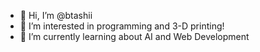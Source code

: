 - 👋 Hi, I’m @btashii
- 👀 I’m interested in programming and 3-D printing!
- 🌱 I’m currently learning about AI and Web Development 

<!---
btashii/btashii is a ✨ special ✨ repository because its `README.md` (this file) appears on your GitHub profile.
You can click the Preview link to take a look at your changes.
--->

